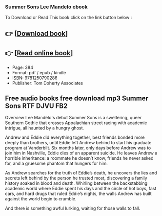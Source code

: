 ### Summer Sons Lee Mandelo ebook

To Download or Read This book click on the link button below :

## 👉  [**[Download book](http://filesbooks.info/download.php?group=book&from=github.com&id=610917&lnk=1079 "Download book")**]

## 👉  [**[Read online book](http://filesbooks.info/download.php?group=book&from=github.com&id=610917&lnk=1079 "Read online book")**]


* Page: 384
* Format: pdf / epub / kindle
* ISBN: 9781250790286
* Publisher: Tom Doherty Associates



## Free audio books free download mp3 Summer Sons RTF DJVU FB2


Overview
Lee Mandelo&#039;s debut Summer Sons is a sweltering, queer Southern Gothic that crosses Appalachian street racing with academic intrigue, all haunted by a hungry ghost.

 Andrew and Eddie did everything together, best friends bonded more deeply than brothers, until Eddie left Andrew behind to start his graduate program at Vanderbilt. Six months later, only days before Andrew was to join him in Nashville, Eddie dies of an apparent suicide. He leaves Andrew a horrible inheritance: a roommate he doesn’t know, friends he never asked for, and a gruesome phantom that hungers for him.

 As Andrew searches for the truth of Eddie’s death, he uncovers the lies and secrets left behind by the person he trusted most, discovering a family history soaked in blood and death. Whirling between the backstabbing academic world where Eddie spent his days and the circle of hot boys, fast cars, and hard drugs that ruled Eddie’s nights, the walls Andrew has built against the world begin to crumble.

 And there is something awful lurking, waiting for those walls to fall.



